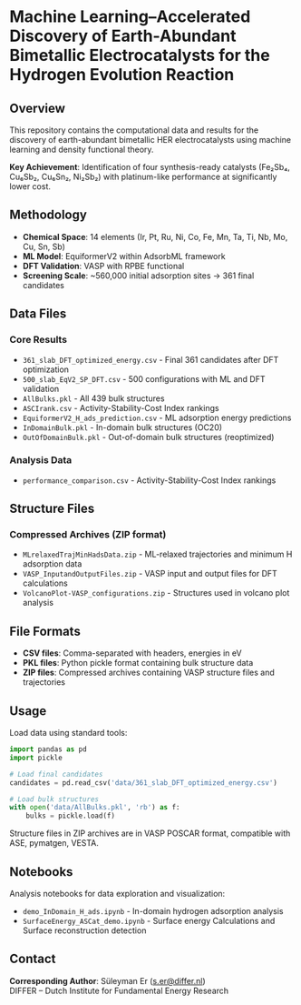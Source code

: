 # Machine Learning–Accelerated Discovery of Earth-Abundant Bimetallic Electrocatalysts for the Hydrogen Evolution Reaction

## Overview

This repository contains the computational data and results for the discovery of earth-abundant bimetallic HER electrocatalysts using machine learning and density functional theory.

**Key Achievement**: Identification of four synthesis-ready catalysts (Fe₂Sb₄, Cu₆Sb₂, Cu₆Sn₂, Ni₂Sb₂) with platinum-like performance at significantly lower cost.

## Methodology

- **Chemical Space**: 14 elements (Ir, Pt, Ru, Ni, Co, Fe, Mn, Ta, Ti, Nb, Mo, Cu, Sn, Sb)
- **ML Model**: EquiformerV2 within AdsorbML framework
- **DFT Validation**: VASP with RPBE functional
- **Screening Scale**: ~560,000 initial adsorption sites → 361 final candidates

## Data Files

### Core Results
- `361_slab_DFT_optimized_energy.csv` - Final 361 candidates after DFT optimization
- `500_slab_EqV2_SP_DFT.csv` - 500 configurations with ML and DFT validation
- `AllBulks.pkl` - All 439 bulk structures
- `ASCIrank.csv` - Activity-Stability-Cost Index rankings
- `EquiformerV2_H_ads_prediction.csv` - ML adsorption energy predictions
- `InDomainBulk.pkl` - In-domain bulk structures (OC20)
- `OutOfDomainBulk.pkl` - Out-of-domain bulk structures (reoptimized)

### Analysis Data
- `performance_comparison.csv` - Activity-Stability-Cost Index rankings

## Structure Files

### Compressed Archives (ZIP format)
- `MLrelaxedTrajMinHadsData.zip` - ML-relaxed trajectories and minimum H adsorption data
- `VASP_InputandOutputFiles.zip` - VASP input and output files for DFT calculations
- `VolcanoPlot-VASP_configurations.zip` - Structures used in volcano plot analysis

## File Formats

- **CSV files**: Comma-separated with headers, energies in eV
- **PKL files**: Python pickle format containing bulk structure data
- **ZIP files**: Compressed archives containing VASP structure files and trajectories

## Usage

Load data using standard tools:
```python
import pandas as pd
import pickle

# Load final candidates
candidates = pd.read_csv('data/361_slab_DFT_optimized_energy.csv')

# Load bulk structures
with open('data/AllBulks.pkl', 'rb') as f:
    bulks = pickle.load(f)
```

Structure files in ZIP archives are in VASP POSCAR format, compatible with ASE, pymatgen, VESTA.

## Notebooks

Analysis notebooks for data exploration and visualization:
- `demo_InDomain_H_ads.ipynb` - In-domain hydrogen adsorption analysis
- `SurfaceEnergy_ASCat_demo.ipynb` - Surface energy Calculations and Surface reconstruction detection 

## Contact

**Corresponding Author**: Süleyman Er (s.er@differ.nl)  
DIFFER – Dutch Institute for Fundamental Energy Research
